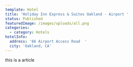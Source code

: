 ```yaml
---
template: Hotel
title: 'Holiday Inn Express & Suites Oakland - Airport '
status: Published
featuredImage: /images/uploads/all.png
categories:
  - category: Hotels
hotelInfo:
  address: '66 Airport Access Road  '
  city: 'Oakland, CA'
---
```


this is a article
